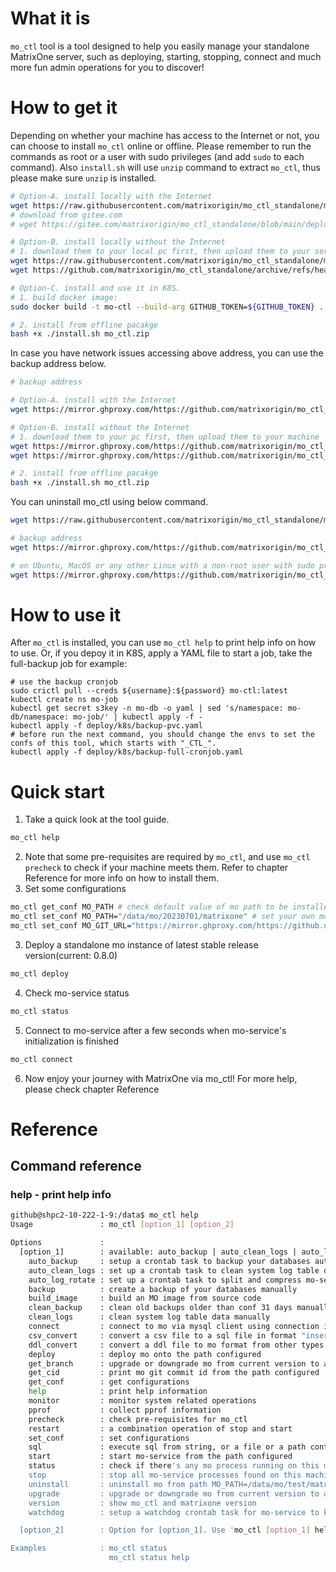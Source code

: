 # What it is
`mo_ctl` tool is a tool designed to help you easily manage your standalone MatrixOne server, such as deploying, starting, stopping, connect and much more fun admin operations for you to discover!

# How to get it
Depending on whether your machine has access to the Internet or not, you can choose to install `mo_ctl` online or offline. Please remember to run the commands as root or a user with sudo privileges (and add `sudo` to each command). Also `install.sh` will use `unzip` command to extract `mo_ctl`, thus please make sure `unzip` is installed.

```bash
# Option-A. install locally with the Internet
wget https://raw.githubusercontent.com/matrixorigin/mo_ctl_standalone/main/deploy/local/install.sh && bash +x ./install.sh
# download from gitee.com
# wget https://gitee.com/matrixorigin/mo_ctl_standalone/blob/main/deploy/local/install.sh && bash +x ./install.sh

# Option-B. install locally without the Internet
# 1. download them to your local pc first, then upload them to your server machine
wget https://raw.githubusercontent.com/matrixorigin/mo_ctl_standalone/main/install.sh
wget https://github.com/matrixorigin/mo_ctl_standalone/archive/refs/heads/main.zip -O mo_ctl.zip

# Option-C. install and use it in K8S.
# 1. build docker image:
sudo docker build -t mo-ctl --build-arg GITHUB_TOKEN=${GITHUB_TOKEN} .

# 2. install from offline pacakge
bash +x ./install.sh mo_ctl.zip
```

In case you have network issues accessing above address, you can use the backup address below.

```bash
# backup address

# Option-A. install with the Internet
wget https://mirror.ghproxy.com/https://github.com/matrixorigin/mo_ctl_standalone/blob/main/deploy/local/install.sh && bash +x install.sh

# Option-B. install without the Internet
# 1. download them to your pc first, then upload them to your machine
wget https://mirror.ghproxy.com/https://github.com/matrixorigin/mo_ctl_standalone/blob/main/deploy/local/install.sh
wget https://mirror.ghproxy.com/https://github.com/matrixorigin/mo_ctl_standalone/archive/refs/heads/main.zip -O mo_ctl.zip

# 2. install from offline pacakge
bash +x ./install.sh mo_ctl.zip
```

You can uninstall mo_ctl using below command.

```bash
wget https://raw.githubusercontent.com/matrixorigin/mo_ctl_standalone/main/deploy/local/uninstall.sh && bash +x ./uninstall.sh

# backup address
wget https://mirror.ghproxy.com/https://github.com/matrixorigin/mo_ctl_standalone/blob/main/deploy/local/uninstall.sh && bash +x uninstall.sh

# on Ubuntu, MacOS or any other Linux with a non-root user with sudo privilges
wget https://mirror.ghproxy.com/https://github.com/matrixorigin/mo_ctl_standalone/blob/main/deploy/local/uninstall.sh && sudo bash +x uninstall.sh
```

# How to use it

After `mo_ctl` is installed, you can use `mo_ctl help` to print help info on how to use.
Or, if you depoy it in K8S, apply a YAML file to start a job, take the full-backup job for example:

```
# use the backup cronjob
sudo crictl pull --creds ${username}:${password} mo-ctl:latest
kubectl create ns mo-job
kubectl get secret s3key -n mo-db -o yaml | sed 's/namespace: mo-db/namespace: mo-job/' | kubectl apply -f -
kubectl apply -f deploy/k8s/backup-pvc.yaml
# before run the next command, you should change the envs to set the confs of this tool, which starts with "_CTL_".
kubectl apply -f deploy/k8s/backup-full-cronjob.yaml
```

# Quick start
1. Take a quick look at the tool guide. 
```bash
mo_ctl help
```

2. Note that some pre-requisites are required by `mo_ctl`, and use `mo_ctl precheck` to check if your machine meets them. Refer to chapter Reference for more info on how to install them.
3. Set some configurations

```bash
mo_ctl get_conf MO_PATH # check default value of mo path to be installed
mo_ctl set_conf MO_PATH="/data/mo/20230701/matrixone" # set your own mo path
mo_ctl set_conf MO_GIT_URL="https://mirror.ghproxy.com/https://github.com/matrixorigin/matrixone.git" # in case have network issues, you can set this conf by overwritting default value MO_GIT_URL="https://github.com/matrixorigin/matrixone.git"
```

3. Deploy a standalone mo instance of latest stable release version(current: 0.8.0)
```bash
mo_ctl deploy
```

4. Check mo-service status
```bash
mo_ctl status
```

5. Connect to mo-service after a few seconds when mo-service's initialization is finished
```bash
mo_ctl connect
```

6. Now enjoy your journey with MatrixOne via mo_ctl! For more help, please check chapter Reference

# Reference

## Command reference

### help - print help info
```bash
github@shpc2-10-222-1-9:/data$ mo_ctl help
Usage               : mo_ctl [option_1] [option_2]

Options             :
  [option_1]        : available: auto_backup | auto_clean_logs | auto_log_rotate | backup | clean_backup | clean_logs | connect | csv_convert | ddl_convert | deploy | get_branch | get_cid | get_conf | help | monitor | pprof | precheck | restart | set_conf | sql | start | status | stop | uninstall | upgrade | version | watchdog
    auto_backup     : setup a crontab task to backup your databases automatically
    auto_clean_logs : set up a crontab task to clean system log table data automatically
    auto_log_rotate : set up a crontab task to split and compress mo-service log file automatically
    backup          : create a backup of your databases manually
    build_image     : build an MO image from source code
    clean_backup    : clean old backups older than conf 31 days manually
    clean_logs      : clean system log table data manually
    connect         : connect to mo via mysql client using connection info configured
    csv_convert     : convert a csv file to a sql file in format "insert into values" or "load data inline format='csv'"
    ddl_convert     : convert a ddl file to mo format from other types of database
    deploy          : deploy mo onto the path configured
    get_branch      : upgrade or downgrade mo from current version to a target commit id or stable version
    get_cid         : print mo git commit id from the path configured
    get_conf        : get configurations
    help            : print help information
    monitor         : monitor system related operations
    pprof           : collect pprof information
    precheck        : check pre-requisites for mo_ctl
    restart         : a combination operation of stop and start
    set_conf        : set configurations
    sql             : execute sql from string, or a file or a path containg multiple files
    start           : start mo-service from the path configured
    status          : check if there's any mo process running on this machine
    stop            : stop all mo-service processes found on this machine
    uninstall       : uninstall mo from path MO_PATH=/data/mo/test/matrixone
    upgrade         : upgrade or downgrade mo from current version to a target commit id or stable version
    version         : show mo_ctl and matrixone version
    watchdog        : setup a watchdog crontab task for mo-service to keep it alive

  [option_2]        : Option for [option_1]. Use 'mo_ctl [option_1] help' to get more info

Examples            : mo_ctl status
                      mo_ctl status help 
```
